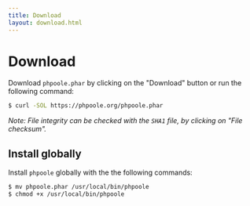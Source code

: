 ```yaml
---
title: Download
layout: download.html
---
```


# Download

Download `phpoole.phar` by clicking on the "Download" button or run the following command:

```bash
$ curl -SOL https://phpoole.org/phpoole.phar
```

_Note: File integrity can be checked with the `SHA1` file, by clicking on "File checksum"._

## Install globally

Install `phpoole` globally with the the following commands:

```bash
$ mv phpoole.phar /usr/local/bin/phpoole
$ chmod +x /usr/local/bin/phpoole
```

